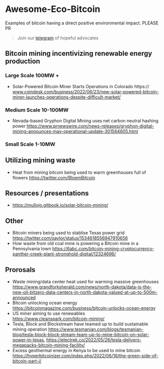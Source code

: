 # Awesome-Eco-Bitcoin

Examples of bitcoin having a direct positive environmental impact. PLEASE PR

> Join our <a href="https://t.me/bitcoinenviromentalism">telegram</a> of hopeful advocates

## Bitcoin mining incentivizing renewable energy production 

### Large Scale 100MW +

* Solar-Powered Bitcoin Miner Starts Operations in Colorado https:// www.coindesk.com/business/2022/06/23/new-solar-powered-bitcoin-miner-launches-operations-despite-difficult-market/

### Medium Scale 10-100MW

* Nevada-based Gryphon Digital Mining uses net carbon neutral hashing power https://www.prnewswire.com/news-releases/gryphon-digital-mining-announces-may-operational-update-301564605.html

###  Small Scale 1-10MW

## Utilizing mining waste 

* Heat from mining bitcoin being used to warm greenhouses full of flowers https://twitter.com/BloemBitcoin

## Resources / presentations

* https://mullojo.gitbook.io/solar-bitcoin-mining/

## Other

* Bitcoin miners being used to stablise Texas power grid https://twitter.com/saylor/status/1534618556947910656
* How waste from old coal mine is powering a Bitcoin mine in a Pennsylvania town https://6abc.com/bitcoin-mining-cryptocurrency-panther-creek-plant-stronghold-digital/12324696/

## Prorosals

* Waste mining/data center heat used for warming massive greenhouses https://www.grandforksherald.com/news/north-dakota/data-is-the-new-oil-bitzero-data-centers-in-north-dakota-valued-at-up-to-500m-announced 
* Bitcoin unlocking ocean energy https://bitcoinmagazine.com/business/bitcoin-unlocks-ocean-energy
* US miner aiming to use renewables https://www.cleanspark.com/bitcoin-mining/
* Tesla, Block and Blockstream have teamed up to build sustainable mining operation https://www.tesmanian.com/blogs/tesmanian-blog/tesla-block-block-stream-team-up-to-mine-bitcoin-on-solar-power-in-texas, https://electrek.co/2022/05/26/tesla-delivers-megapacks-bitcoin-mining-facility/
* Excess geothermal energy in Kenya to be used to mine bitcoin https://hyperbitcoinizer.com/index.php/2022/06/16/the-green-side-of-bitcoin-part-i/

